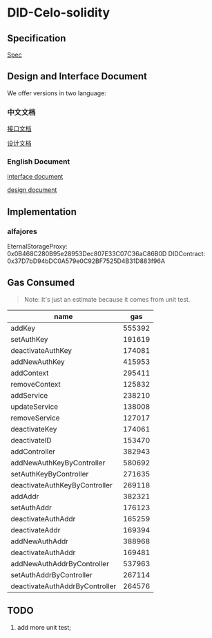 # DID-Celo-solidity

## Specification

[Spec](doc/en/DID-spec-celo.md)

## Design and Interface Document

We offer versions in two language:

### 中文文档

[接口文档](doc/zh/interface_zh.md)

[设计文档](doc/zh/design_zh.md)

### English Document

[interface document](doc/en/interface_en.md)

[design document](doc/en/design_en.md)

## Implementation

### alfajores

EternalStorageProxy: 0x0B468C280B95e28953Dec807E33C07C36aC86B0D
DIDContract: 0x37D7bD94bDC0A579e0C92BF7525D4B31D883f96A

## Gas Consumed

>Note: It's just an estimate because it comes from unit test.

| name | gas |
| --- | --- |
| addKey |  555392 |
| setAuthKey |  191619 |
| deactivateAuthKey |  174081 |
| addNewAuthKey |  415953 |
| addContext |  295411 |
| removeContext |  125832 |
| addService |  238210 |
| updateService |  138008 |
| removeService |  127017 |
| deactivateKey |  174061 |
| deactivateID |  153470 |
| addController |  382943 |
| addNewAuthKeyByController |  580692 |
| setAuthKeyByController |  271635 |
| deactivateAuthKeyByController |  269118 |
|addAddr | 382321 |
|setAuthAddr | 176123 |
|deactivateAuthAddr | 165259 |
|deactivateAddr | 169394 |
|addNewAuthAddr | 388968 |
|deactivateAuthAddr | 169481 |
|addNewAuthAddrByController |  537963 |
|setAuthAddrByController |  267114 |
|deactivateAuthAddrByController |  264576 |

## TODO

1. add more unit test;